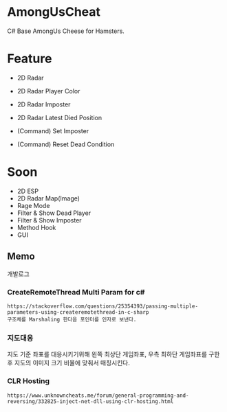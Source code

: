 # AmongUsCheat

  C# Base AmongUs Cheese for Hamsters.
  
 # Feature
  - 2D Radar
  - 2D Radar Player Color
  - 2D Radar Imposter
  - 2D Radar Latest Died Position
 
  
  - (Command) Set Imposter
  - (Command) Reset Dead Condition
 
 # Soon
  - 2D ESP
  - 2D Radar Map(Image)
  - Rage Mode
  - Filter & Show Dead Player
  - Filter & Show Imposter
  - Method Hook
  - GUI
  
 ## Memo
  개발로그
  
 ### CreateRemoteThread Multi Param for c# 
    https://stackoverflow.com/questions/25354393/passing-multiple-parameters-using-createremotethread-in-c-sharp
    구조체를 Marshaling 한다음 포인터를 인자로 보낸다. 
    
 ### 지도대응 
 
   지도 기준 좌표를 대응시키기위해 왼쪽 최상단 게임좌표, 우측 최하단 게임좌표를 구한후
   지도의 이미지 크기 비율에 맞춰서 매칭시킨다.
   
 ### CLR Hosting
  
    https://www.unknowncheats.me/forum/general-programming-and-reversing/332825-inject-net-dll-using-clr-hosting.html
